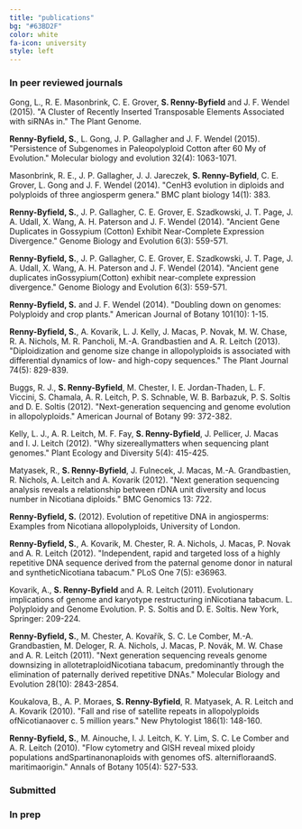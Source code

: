 ```yaml
---
title: "publications"
bg: "#63BD2F"
color: white
fa-icon: university
style: left
---
```



### In peer reviewed journals


Gong, L., R. E. Masonbrink, C. E. Grover, **S. Renny-Byfield** and J. F. Wendel (2015). "A Cluster of Recently Inserted Transposable Elements Associated with siRNAs in." The Plant Genome.

**Renny-Byfield, S.**, L. Gong, J. P. Gallagher and J. F. Wendel (2015). "Persistence of Subgenomes in Paleopolyploid Cotton after 60 My of Evolution." Molecular biology and evolution 32(4): 1063-1071.

Masonbrink, R. E., J. P. Gallagher, J. J. Jareczek, **S. Renny-Byfield**, C. E. Grover, L. Gong and J. F. Wendel (2014). "CenH3 evolution in diploids and polyploids of three angiosperm genera." BMC plant biology 14(1): 383.

**Renny-Byfield, S.**, J. P. Gallagher, C. E. Grover, E. Szadkowski, J. T. Page, J. A. Udall, X. Wang, A. H. Paterson and J. F. Wendel (2014). "Ancient Gene Duplicates in Gossypium (Cotton) Exhibit Near-Complete Expression Divergence." Genome Biology and Evolution 6(3): 559-571.

**Renny-Byfield, S.**, J. P. Gallagher, C. E. Grover, E. Szadkowski, J. T. Page, J. A. Udall, X. Wang, A. H. Paterson and J. F. Wendel (2014). "Ancient gene duplicates inGossypium(Cotton) exhibit near-complete expression divergence." Genome Biology and Evolution 6(3): 559-571.

**Renny-Byfield, S.** and J. F. Wendel (2014). "Doubling down on genomes: Polyploidy and crop plants." American Journal of Botany 101(10): 1-15.

**Renny-Byfield, S.**, A. Kovarik, L. J. Kelly, J. Macas, P. Novak, M. W. Chase, R. A. Nichols, M. R. Pancholi, M.-A. Grandbastien and A. R. Leitch (2013). "Diploidization and genome size change in allopolyploids is associated with differential dynamics of low- and high-copy sequences." The Plant Journal 74(5): 829-839.

Buggs, R. J., **S. Renny-Byfield**, M. Chester, I. E. Jordan-Thaden, L. F. Viccini, S. Chamala, A. R. Leitch, P. S. Schnable, W. B. Barbazuk, P. S. Soltis and D. E. Soltis (2012). "Next-generation sequencing and genome evolution in allopolyploids." American Journal of Botany 99: 372-382.

Kelly, L. J., A. R. Leitch, M. F. Fay, **S. Renny-Byfield**, J. Pellicer, J. Macas and I. J. Leitch (2012). "Why sizereallymatters when sequencing plant genomes." Plant Ecology and Diversity 5(4): 415-425.

Matyasek, R., **S. Renny-Byfield**, J. Fulnecek, J. Macas, M.-A. Grandbastien, R. Nichols, A. Leitch and A. Kovarik (2012). "Next generation sequencing analysis reveals a relationship between rDNA unit diversity and locus number in Nicotiana diploids." BMC Genomics 13: 722.

**Renny-Byfield, S.** (2012). Evolution of repetitive DNA in angiosperms: Examples from Nicotiana allopolyploids, University of London.

**Renny-Byfield, S.**, A. Kovarik, M. Chester, R. A. Nichols, J. Macas, P. Novak and A. R. Leitch (2012). "Independent, rapid and targeted loss of a highly repetitive DNA sequence derived from the paternal genome donor in natural and syntheticNicotiana tabacum." PLoS One 7(5): e36963.

Kovarik, A., **S. Renny-Byfield** and A. R. Leitch (2011). Evolutionary implications of genome and karyotype restructuring inNicotiana tabacum. L. Polyploidy and Genome Evolution. P. S. Soltis and D. E. Soltis. New York, Springer: 209-224.

**Renny-Byfield, S.**, M. Chester, A. Kovařík, S. C. Le Comber, M.-A. Grandbastien, M. Deloger, R. A. Nichols, J. Macas, P. Novák, M. W. Chase and A. R. Leitch (2011). "Next generation sequencing reveals genome downsizing in allotetraploidNicotiana tabacum, predominantly through the elimination of paternally derived repetitive DNAs." Molecular Biology and Evolution 28(10): 2843-2854.

Koukalova, B., A. P. Moraes, **S. Renny-Byfield**, R. Matyasek, A. R. Leitch and A. Kovarik (2010). "Fall and rise of satellite repeats in allopolyploids ofNicotianaover c. 5 million years." New Phytologist 186(1): 148-160.

**Renny-Byfield, S.**, M. Ainouche, I. J. Leitch, K. Y. Lim, S. C. Le Comber and A. R. Leitch (2010). "Flow cytometry and GISH reveal mixed ploidy populations andSpartinanonaploids with genomes ofS. alternifloraandS. maritimaorigin." Annals of Botany 105(4): 527-533.


### Submitted

### In prep


<script>
  (function(i,s,o,g,r,a,m){i['GoogleAnalyticsObject']=r;i[r]=i[r]||function(){
  (i[r].q=i[r].q||[]).push(arguments)},i[r].l=1*new Date();a=s.createElement(o),
  m=s.getElementsByTagName(o)[0];a.async=1;a.src=g;m.parentNode.insertBefore(a,m)
  })(window,document,'script','//www.google-analytics.com/analytics.js','ga');

  ga('create', 'UA-64425631-1', 'auto');
  ga('send', 'pageview');

</script>


